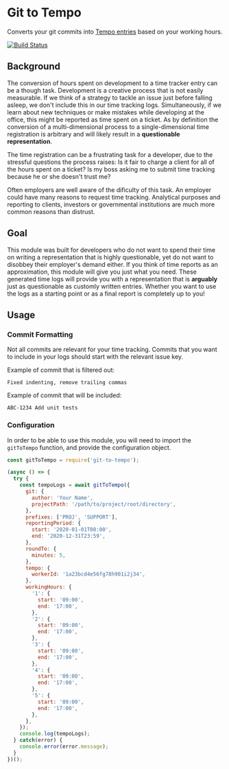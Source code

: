 # Git to Tempo
Converts your git commits into [Tempo entries](https://www.tempo.io/server-api-documentation/timesheets#tag/Worklogs) based on your working hours.

[![Build Status](https://travis-ci.org/bobvanhesse/git-to-tempo.svg?branch=master)](https://travis-ci.org/bobvanhesse/git-to-tempo)

## Background
The conversion of hours spent on development to a time tracker entry can be a
though task. Development is a creative process that is not easily measurable.
If we think of a strategy to tackle an issue just before falling asleep, we
don't include this in our time tracking logs. Simultaneously, if we learn about
new techniques or make mistakes while developing at the office, this might be
reported as time spent on a ticket. As by definition the conversion of a
multi-dimensional process to a single-dimensional time registration is arbitrary
and will likely result in a **questionable representation**.

The time registration can be a frustrating task for a developer, due to the
stressful questions the process raises: Is it fair to charge a client for all
of the hours spent on a ticket? Is my boss asking me to submit time tracking
because he or she doesn't trust me?

Often employers are well aware of the dificulty of this task. An employer could
have many reasons to request time tracking. Analytical purposes and reporting to
clients, investors or governmental institutions are much more common reasons
than distrust.

## Goal
This module was built for developers who do not want to spend their time on
writing a representation that is highly questionable, yet do not want to
disobbey their employer's demand either. If you think of time reports as an
approximation, this module will give you just what you need. These generated
time logs will provide you with a representation that is __arguably__ just as
questionable as customly written entries. Whether you want to use the logs as
a starting point or as a final report is completely up to you!

## Usage
### Commit Formatting
Not all commits are relevant for your time tracking. Commits that you want to include in your logs should start with the relevant issue key.

Example of commit that is filtered out:
```
Fixed indenting, remove trailing commas
```

Example of commit that will be included:
```
ABC-1234 Add unit tests
```

### Configuration
In order to be able to use this module, you will need to import the `gitToTempo` function, and provide the configuration object.

```js
const gitToTempo = require('git-to-tempo');

(async () => {
  try {
    const tempoLogs = await gitToTempo({
      git: {
        author: 'Your Name',
        projectPath: '/path/to/project/root/directory',
      },
      prefixes: ['PROJ', 'SUPPORT'],
      reportingPeriod: {
        start: '2020-01-01T00:00',
        end: '2020-12-31T23:59',
      },
      roundTo: {
        minutes: 5,
      },
      tempo: {
        workerId: '1a23bcd4e56fg78h901i2j34',
      },
      workingHours: {
        '1': {
          start: '09:00',
          end: '17:00',
        },
        '2': {
          start: '09:00',
          end: '17:00',
        },
        '3': {
          start: '09:00',
          end: '17:00',
        },
        '4': {
          start: '09:00',
          end: '17:00',
        },
        '5': {
          start: '09:00',
          end: '17:00',
        },
      },
    });
    console.log(tempoLogs);
  } catch(error) {
    console.error(error.message);
  }
})();
```
